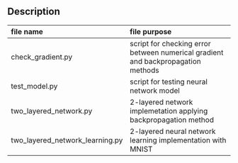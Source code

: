 ## Description
| file name | file purpose |
|:-- |:-- |
| check_gradient.py | script for checking error between numerical gradient and backpropagation methods |
| test_model.py | script for testing neural network model |
| two_layered_network.py | 2-layered network implemetation applying backpropagation method |
| two_layered_network_learning.py | 2-layered neural network learning implementation with MNIST |

